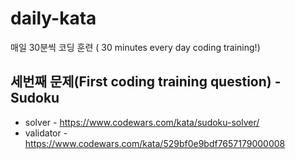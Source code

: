 # daily-kata

매일 30분씩 코딩 훈련 ( 30 minutes every day coding training!)

## 세번째 문제(First coding training question) - Sudoku

* solver - https://www.codewars.com/kata/sudoku-solver/
* validator - https://www.codewars.com/kata/529bf0e9bdf7657179000008

